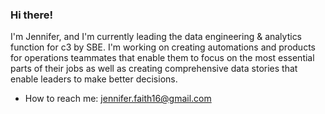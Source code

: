 ### Hi there!

I'm Jennifer, and I'm currently leading the data engineering & analytics function for c3 by SBE. I'm working on creating automations and products for operations teammates that enable them to focus on the most essential parts of their jobs as well as creating comprehensive data stories that enable leaders to make better decisions.

- How to reach me: jennifer.faith16@gmail.com
